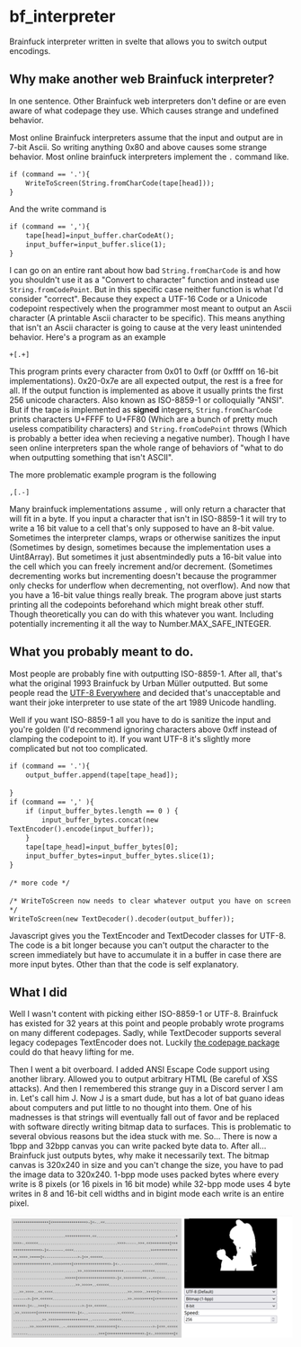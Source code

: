 # bf_interpreter
 Brainfuck interpreter written in svelte that allows you to switch output encodings. 
## Why make another web Brainfuck interpreter?

In one sentence. Other Brainfuck web interpreters don't define or are even aware of what codepage they use. Which causes strange and undefined behavior. 

Most online Brainfuck interpreters assume that the input and output are in 7-bit Ascii. So writing anything 0x80 and above causes some strange behavior. Most online brainfuck interpreters implement the `.` command like.

	if (command == '.'){
		WriteToScreen(String.fromCharCode(tape[head]));
	}

And the write command is 

	if (command == ','){
		tape[head]=input_buffer.charCodeAt();
		input_buffer=input_buffer.slice(1);
	}

I can go on an entire rant about how bad `String.fromCharCode` is and how you shouldn't use it as a "Convert to character" function and instead use `String.fromCodePoint`. But in this specific case neither function is what I'd consider "correct". Because they expect a UTF-16 Code or a Unicode codepoint respectively when the programmer most meant to output an Ascii character (A printable Ascii character to be specific). This means anything that isn't an Ascii character is going to cause at the very least unintended behavior. Here's a program as an example

	+[.+]

This program prints every character from 0x01 to 0xff (or 0xffff on 16-bit implementations). 0x20-0x7e are all expected output, the rest is a free for all. If the output function is implemented as above it usually prints the first 256 unicode characters. Also known as ISO-8859-1 or colloquially "ANSI". But if the tape is implemented as **signed** integers, `String.fromCharCode` prints characters U+FFFF to U+FF80 (Which are a bunch of pretty much useless compatibility characters) and `String.fromCodePoint` throws (Which is probably a better idea when recieving a negative number). Though I have seen online interpreters span the whole range of behaviors of "what to do when outputting something that isn't ASCII". 

The more problematic example program is the following

	,[.-]

Many brainfuck implementations assume `,` will only return a character that will fit in a byte. If you input a character that isn't in ISO-8859-1 it will try to write a 16 bit value to a cell that's only supposed to have an 8-bit value. Sometimes the interpreter clamps, wraps or otherwise sanitizes the input (Sometimes by design, sometimes because the implementation uses a Uint8Array). But sometimes it just absentmindedly puts a 16-bit value into the cell which you can freely increment and/or decrement. (Sometimes decrementing works but incrementing doesn't because the programmer only checks for underflow when decrementing, not overflow). And now that you have a 16-bit value things really break. The program above just starts printing all the codepoints beforehand which might break other stuff. Though theoretically you can do with this whatever you want. Including potentially incrementing it all the way to Number.MAX_SAFE_INTEGER. 

## What you probably meant to do. 

Most people are probably fine with outputting ISO-8859-1. After all, that's what the original 1993 Brainfuck by Urban Müller outputted. But some people read the [UTF-8 Everywhere](utf8everywhere.org) and decided that's unacceptable and want their joke interpreter to use state of the art 1989 Unicode handling.

Well if you want ISO-8859-1 all you have to do is sanitize the input and you're golden (I'd recommend ignoring characters above 0xff instead of clamping the codepoint to it). If you want UTF-8 it's slightly more complicated but not too complicated. 

	if (command == '.'){
		output_buffer.append(tape[tape_head]);

	}
	if (command == ',' ){
		if (input_buffer_bytes.length == 0 ) {
			input_buffer_bytes.concat(new TextEncoder().encode(input_buffer));
		}
		tape[tape_head]=input_buffer_bytes[0];
		input_buffer_bytes=input_buffer_bytes.slice(1);
	}

	/* more code */

	/* WriteToScreen now needs to clear whatever output you have on screen */
	WriteToScreen(new TextDecoder().decoder(output_buffer));

Javascript gives you the TextEncoder and TextDecoder classes for UTF-8. The code is a bit longer because you can't output the character to the screen immediately but have to accumulate it in a buffer in case there are more input bytes. Other than that the code is self explanatory.

## What I did

Well I wasn't content with picking either ISO-8859-1 or UTF-8. Brainfuck has existed for 32 years at this point and people probably wrote programs on many different codepages. Sadly, while TextDecoder supports several legacy codepages TextEncoder does not. Luckily [the codepage package](https://www.npmjs.com/package/codepage) could do that heavy lifting for me. 

Then I went a bit overboard. I added ANSI Escape Code support using another library. Allowed you to output arbitrary HTML (Be careful of XSS attacks). And then I remembered this strange guy in a Discord server I am in. Let's call him J. Now J is a smart dude, but has a lot of bat guano ideas about computers and put little to no thought into them. One of his madnesses is that strings will eventually fall out of favor and be replaced with software directly writing bitmap data to surfaces. This is problematic to several obvious reasons but the idea stuck with me. So... There is now a 1bpp and 32bpp canvas you can write packed byte data to. After all... Brainfuck just outputs bytes, why make it necessarily text. The bitmap canvas is 320x240 in size and you can't change the size, you have to pad the image data to 320x240. 1-bpp mode uses packed bytes where every write is 8 pixels (or 16 pixels in 16 bit mode) while 32-bpp mode uses 4 byte writes in 8 and 16-bit cell widths and in bigint mode each write is an entire pixel.

![](./preview.png)
